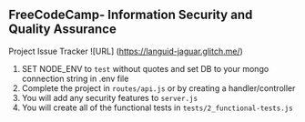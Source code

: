 **FreeCodeCamp**- Information Security and Quality Assurance
------

Project Issue Tracker ![URL] (https://languid-jaguar.glitch.me/)

1) SET NODE_ENV to `test` without quotes and set DB to your mongo connection string in .env file
2) Complete the project in `routes/api.js` or by creating a handler/controller
3) You will add any security features to `server.js`
4) You will create all of the functional tests in `tests/2_functional-tests.js`
